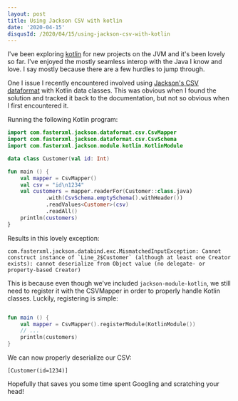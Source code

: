 ```yaml
---
layout: post
title: Using Jackson CSV with kotlin
date: '2020-04-15'
disqusId: /2020/04/15/using-jackson-csv-with-kotlin
---
```


I've been exploring [kotlin](https://kotlinlang.org/) for new projects on the JVM and it's been lovely so far. I've enjoyed the mostly seamless interop with the Java I know and love. I say mostly because there are a few hurdles to jump through.

One I issue I recently encountered involved using [Jackson's CSV dataformat](https://github.com/FasterXML/jackson-dataformats-text/tree/master/csv) with Kotlin data classes. This was obvious when I found the solution and tracked it back to the documentation, but not so obvious when I first encountered it.

Running the following Kotlin program:

```kotlin
import com.fasterxml.jackson.dataformat.csv.CsvMapper
import com.fasterxml.jackson.dataformat.csv.CsvSchema
import com.fasterxml.jackson.module.kotlin.KotlinModule

data class Customer(val id: Int)

fun main () {
    val mapper = CsvMapper()
    val csv = "id\n1234"
    val customers = mapper.readerFor(Customer::class.java)
            .with(CsvSchema.emptySchema().withHeader())
            .readValues<Customer>(csv)
            .readAll()
    println(customers)
}
```

Results in this lovely exception:

```
com.fasterxml.jackson.databind.exc.MismatchedInputException: Cannot construct instance of `Line_2$Customer` (although at least one Creator exists): cannot deserialize from Object value (no delegate- or property-based Creator)
```

This is because even though we've included `jackson-module-kotlin`, we still need to register it with the CSVMapper in order to properly handle Kotlin classes. Luckily, registering is simple:

```kotlin

fun main () {
    val mapper = CsvMapper().registerModule(KotlinModule())
    // ...
    println(customers)
}
```

We can now properly deserialize our CSV:

```
[Customer(id=1234)]
```

Hopefully that saves you some time spent Googling and scratching your head!
